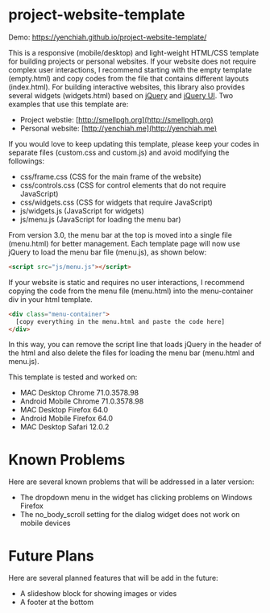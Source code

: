 # project-website-template
Demo: https://yenchiah.github.io/project-website-template/

This is a responsive (mobile/desktop) and light-weight HTML/CSS template for building projects or personal websites. If your website does not require complex user interactions, I recommend starting with the empty template (empty.html) and copy codes from the file that contains different layouts (index.html). For building interactive websites, this library also provides several widgets (widgets.html) based on [jQuery](https://jquery.com/) and [jQuery UI](https://jqueryui.com/). Two examples that use this template are:
- Project webstie: [http://smellpgh.org](http://smellpgh.org)
- Personal website: [http://yenchiah.me](http://yenchiah.me)

If you would love to keep updating this template, please keep your codes in separate files (custom.css and custom.js) and avoid modifying the followings:
- css/frame.css (CSS for the main frame of the website)
- css/controls.css (CSS for control elements that do not require JavaScript)
- css/widgets.css (CSS for widgets that require JavaScript)
- js/widgets.js (JavaScript for widgets)
- js/menu.js (JavaScript for loading the menu bar)

From version 3.0, the menu bar at the top is moved into a single file (menu.html) for better management. Each template page will now use jQuery to load the menu bar file (menu.js), as shown below:
```html
<script src="js/menu.js"></script>
```
If your website is static and requires no user interactions, I recommend copying the code from the menu file (menu.html) into the menu-container div in your html template.
```html
<div class="menu-container">
  [copy everything in the menu.html and paste the code here]
</div>
```
In this way, you can remove the script line that loads jQuery in the header of the html and also delete the files for loading the menu bar (menu.html and menu.js).

This template is tested and worked on:
- MAC Desktop Chrome 71.0.3578.98
- Android Mobile Chrome 71.0.3578.98
- MAC Desktop Firefox 64.0
- Android Mobile Firefox 64.0
- MAC Desktop Safari 12.0.2

# Known Problems

Here are several known problems that will be addressed in a later version:

- The dropdown menu in the widget has clicking problems on Windows Firefox
- The no_body_scroll setting for the dialog widget does not work on mobile devices

# Future Plans

Here are several planned features that will be add in the future:

- A slideshow block for showing images or vides
- A footer at the bottom
